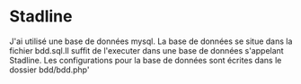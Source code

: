 # Stadline
J'ai utilisé une base de données mysql.
La base de données se situe dans la fichier bdd.sql.Il suffit de l'executer dans une base de données s'appelant
Stadline.
Les configurations pour la base de données sont écrites dans le dossier bdd/bdd.php'
